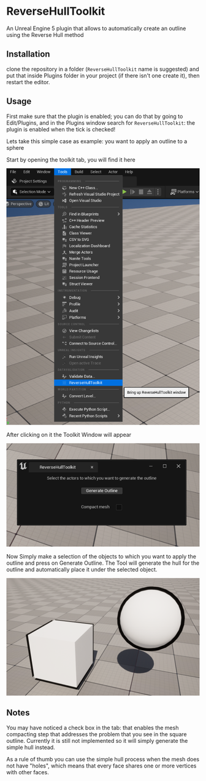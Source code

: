 # ReverseHullToolkit

An Unreal Engine 5 plugin that allows to automatically create an outline using the Reverse Hull method

## Installation

clone the repository in a folder (`ReverseHullToolkit` name is suggested) and put that inside Plugins folder in your project (if there isn't one create it), then restart the editor.

## Usage

First make sure that the plugin is enabled; you can do that by going to Edit/Plugins, and in the Plugins window search for `ReverseHullToolkit`: the plugin is enabled when the tick is checked!

Lets take this simple case as example: you want to apply an outline to a sphere

Start by opening the toolkit tab, you will find it here 

![find tab](./Samples/Tab.png)

After clicking on it the Toolkit Window will appear

![toolkit](./Samples/Toolkit.png)

Now Simply make a selection of the objects to which you want to apply the outline and press on Generate Outline.
The Tool will generate the hull for the outline and automatically place it under the selected object.

![result](./Samples/Result.png)

## Notes

You may have noticed a check box in the tab: that enables the mesh compacting step that addresses the problem that you see in the square outline.
Currently it is still not implemented so it will simply generate the simple hull instead.

As a rule of thumb you can use the simple hull process when the mesh does not have "holes", which means that every face shares one or more vertices with other faces.
